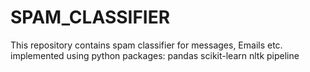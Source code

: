 # SPAM_CLASSIFIER
This repository contains spam classifier for messages, Emails etc. implemented using python packages:
pandas
scikit-learn
nltk
pipeline
